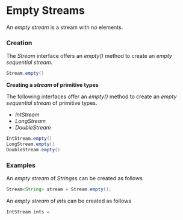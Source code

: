 # Empty Streams

An *empty stream* is a stream with no elements. 

### Creation

The *Stream* interface offers an *empty()* method to create an *empty sequential stream*.

```java
Stream.empty()
```

**Creating a *stream* of primitive types**

The following interfaces offer an *empty()* method to create an *empty sequential stream* of primitive types.

* *IntStream*
* *LongStream*
* *DoubleStream*

```java
IntStream.empty()
LongStream.empty()
DoubleStream.empty()
```

### Examples

An *empty stream* of *Strings*s can be created as follows

```java
Stream<String> stream = Stream.empty();
```

An *empty stream* of *int*s can be created as follows

```java
IntStream ints = 
```

